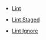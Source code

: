 - [Lint](./images/lint_rc.png)

- [Lint Staged](./images/lint_staged_rc.png)

- [Lint Ignore](./images/lint_ignore.png)